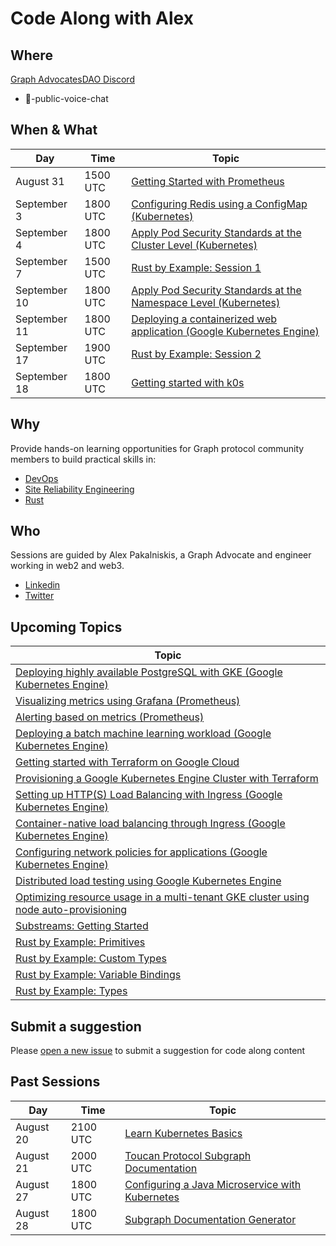 # Code Along with Alex
## Where
[Graph AdvocatesDAO Discord](https://t.co/xYb6Fgb98n)
* 🎤-public-voice-chat

## When & What

| Day | Time | Topic | 
| --- | --- | --- | 
| August 31 | 1500 UTC | [Getting Started with Prometheus](https://prometheus.io/docs/tutorials/getting_started/) |
| September 3 | 1800 UTC | [Configuring Redis using a ConfigMap (Kubernetes)](https://kubernetes.io/docs/tutorials/configuration/configure-redis-using-configmap/) |
| September 4 | 1800 UTC | [Apply Pod Security Standards at the Cluster Level (Kubernetes)](https://kubernetes.io/docs/tutorials/security/cluster-level-pss/) |
| September 7 | 1500 UTC | [Rust by Example: Session 1](https://doc.rust-lang.org/stable/rust-by-example/hello.html) |
| September 10 | 1800 UTC | [Apply Pod Security Standards at the Namespace Level (Kubernetes)](https://kubernetes.io/docs/tutorials/security/ns-level-pss/) |
| September 11 | 1800 UTC | [Deploying a containerized web application (Google Kubernetes Engine)](https://cloud.google.com/kubernetes-engine/docs/tutorials/hello-app) |
| September 17 | 1900 UTC | [Rust by Example: Session 2](TBD) |
| September 18 | 1800 UTC | [Getting started with k0s](https://docs.k0sproject.io/v1.23.6+k0s.2/) |


## Why
Provide hands-on learning opportunities for Graph protocol community members to build practical skills in:
* [DevOps](https://en.wikipedia.org/wiki/DevOps)
* [Site Reliability Engineering](https://en.wikipedia.org/wiki/Site_reliability_engineering)
* [Rust](https://en.wikipedia.org/wiki/Rust_(programming_language))

## Who
Sessions are guided by Alex Pakalniskis, a Graph Advocate and engineer working in web2 and web3.
* [Linkedin](https://www.linkedin.com/in/alexpakalniskis3/)
* [Twitter](https://twitter.com/alexpakalniskis)

## Upcoming Topics

| Topic | 
| --- | 
| [Deploying highly available PostgreSQL with GKE (Google Kubernetes Engine)](https://cloud.google.com/architecture/deploying-highly-available-postgresql-with-gke) |
| [Visualizing metrics using Grafana (Prometheus)](https://prometheus.io/docs/tutorials/visualizing_metrics_using_grafana/) |
| [Alerting based on metrics (Prometheus)](https://prometheus.io/docs/tutorials/alerting_based_on_metrics/) |
| [Deploying a batch machine learning workload (Google Kubernetes Engine)](https://cloud.google.com/kubernetes-engine/docs/tutorials/batch-ml-workload) |
| [Getting started with Terraform on Google Cloud](https://learn.hashicorp.com/collections/terraform/gcp-get-started) |
| [Provisioning a Google Kubernetes Engine Cluster with Terraform](https://learn.hashicorp.com/tutorials/terraform/gke?in=terraform/kubernetes) |
| [Setting up HTTP(S) Load Balancing with Ingress (Google Kubernetes Engine)](https://cloud.google.com/kubernetes-engine/docs/tutorials/http-balancer) |
| [Container-native load balancing through Ingress (Google Kubernetes Engine)](https://cloud.google.com/kubernetes-engine/docs/how-to/container-native-load-balancing) |
| [Configuring network policies for applications (Google Kubernetes Engine)](https://cloud.google.com/kubernetes-engine/docs/tutorials/network-policy) |
| [Distributed load testing using Google Kubernetes Engine](https://cloud.google.com/architecture/distributed-load-testing-using-gke) |
| [Optimizing resource usage in a multi-tenant GKE cluster using node auto-provisioning](https://cloud.google.com/architecture/optimizing-resources-in-multi-tenant-gke-clusters-with-auto-provisioning) |
| [Substreams: Getting Started](https://substreams.streamingfast.io/developer-guide/overview) |
| [Rust by Example: Primitives](https://doc.rust-lang.org/stable/rust-by-example/primitives.html) |
| [Rust by Example: Custom Types](https://doc.rust-lang.org/stable/rust-by-example/custom_types.html) |
| [Rust by Example: Variable Bindings](https://doc.rust-lang.org/stable/rust-by-example/variable_bindings.html) |
| [Rust by Example: Types](https://doc.rust-lang.org/stable/rust-by-example/types.html) | 

## Submit a suggestion
Please [open a new issue](https://github.com/alex-pakalniskis/CodeAlongSchedule/issues/new) to submit a suggestion for code along content

## Past Sessions

| Day | Time | Topic | 
| --- | --- | --- | 
| August 20 | 2100 UTC | [Learn Kubernetes Basics](https://kubernetes.io/docs/tutorials/kubernetes-basics/) | 
| August 21 | 2000 UTC | [Toucan Protocol Subgraph Documentation](https://github.com/alex-pakalniskis/CodeAlong-ToucanProtocolSubgraphDocs) |
| August 27 | 1800 UTC | [Configuring a Java Microservice with Kubernetes](https://kubernetes.io/docs/tutorials/configuration/configure-java-microservice/) |
| August 28 | 1800 UTC | [Subgraph Documentation Generator](https://github.com/alex-pakalniskis/SubgraphSchemaEntitiesDocGenerator) |

